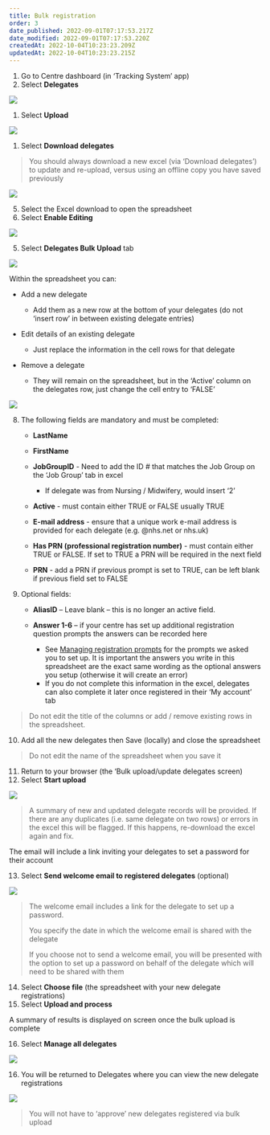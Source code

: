 ```yaml
---
title: Bulk registration
order: 3
date_published: 2022-09-01T07:17:53.217Z
date_modified: 2022-09-01T07:17:53.220Z
createdAt: 2022-10-04T10:23:23.209Z
updatedAt: 2022-10-04T10:23:23.215Z
---
```

1. Go to Centre dashboard (in ‘Tracking System’ app) ​
2. Select **Delegates​**

![](/img/ad-4-14-Bulk-reg.jpg)

1. Select **Upload​**

![](/img/ad-4-15-Bulk-reg.jpg)

1. Select **Download delegates​**

> You should always download a new excel (via ‘Download delegates’) to update and re-upload, versus using an offline copy you have saved previously​



![](/img/ad-4-16-Bulk-reg.jpg)

5. Select the Excel download to open the spreadsheet ​
6. Select **Enable Editing​**

![](/img/ad-4-17-Bulk-reg.jpg)

5. Select **Delegates Bulk Upload** tab​

![](/img/ad-4-18-Bulk-reg.jpg)

Within the spreadsheet you can:​

* Add a new delegate​

  * Add them as a new row at the bottom of your delegates (do not ‘insert row’ in between existing delegate entries)​
* ​Edit details of an existing delegate​

  * Just replace the information in the cell rows for that delegate​
* Remove a delegate​

  * They will remain on the spreadsheet, but in the ‘Active’ column on the delegates row, just change the cell entry to ‘FALSE’​

![](/img/ad-4-19-Bulk-reg.jpg)

8. The following fields are mandatory and must be completed:​

   * **LastName​**
   * **FirstName​**
   * **JobGroupID** -  Need to add the ID # that matches the Job Group on the ‘Job Group’ tab in excel​

     * If delegate was from Nursing / Midwifery, would insert ‘2’​
   * **Active** - must contain either TRUE or FALSE usually TRUE​
   * **E-mail address** - ensure that a unique work e-mail address is provided for each delegate (e.g. @nhs.net or nhs.uk)​
   * **Has PRN (professional registration number)** - must contain either TRUE or FALSE. If set to TRUE a PRN will be required in the next field​
   * **PRN** - add a PRN if previous prompt is set to TRUE, can be left blank if previous field set to FALSE​
9. Optional fields:​

   * **AliasID** – Leave blank – this is no longer an active field.​
   * **Answer 1-6** – if your centre has set up additional registration question prompts the answers can be recorded here​

     * See [Managing registration prompts](/user-guide/administrator/02-centre-management/configuring-centre-details/managing-registration-prompts) for the prompts we asked you to set up. It is important the answers you write in this spreadsheet are the exact same wording as the optional answers you setup (otherwise it will create an error)​
     * If you do not complete this information in the excel, delegates can also complete it later once registered in their ‘My account’ tab​

> ​Do not edit the title of the columns or add / remove existing rows in the spreadsheet.

10. Add all the new delegates then Save (locally) and close the spreadsheet​

> Do not edit the name of the spreadsheet when you save it​

11. Return to your browser (the ‘Bulk upload/update delegates screen)​
12. Select **Start upload​**

![](/img/ad-4-20-Bulk-reg.jpg)

> A summary of new and updated delegate records will be provided. If there are any duplicates (i.e. same delegate on two rows) or errors in the excel this will be flagged. If this happens, re-download the excel again and fix.​

The email will include a link inviting your delegates to set a password for their account​​

13. Select **Send welcome email to registered delegates** (optional)​

![](/img/ad-4-21-Bulk-reg.jpg)

> The welcome email includes a link for the delegate to set up a password.​
>
> You specify the date in which the welcome email is shared with the delegate​
>
> If you choose not to send a welcome email, you will be presented with the option to set up a password on behalf of the delegate which will need to be shared with them ​
> ​

14. Select **Choose file** (the spreadsheet with your new delegate registrations)​
15. Select **Upload and process​**

A summary of results is displayed on screen once the bulk upload is complete ​

16. Select **Manage all delegates​**

![](/img/ad-4-20-Bulk-reg.jpg)

16. You will be returned to Delegates where you can view the new delegate registrations  ​

![](/img/ad-4-23-Bulk-reg.jpg)

> You will not have to ‘approve’ new delegates registered via bulk upload​